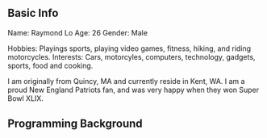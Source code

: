 ## **Basic Info**
Name: Raymond Lo
Age: 26
Gender: Male

Hobbies: Playings sports, playing video games, fitness, hiking, and riding motorcycles.
Interests: Cars, motorcyles, computers, technology, gadgets, sports, food and cooking.

I am originally from Quincy, MA and currently reside in Kent, WA. I am a proud New England Patriots fan, and was very happy when they won Super Bowl XLIX.

## **Programming Background**